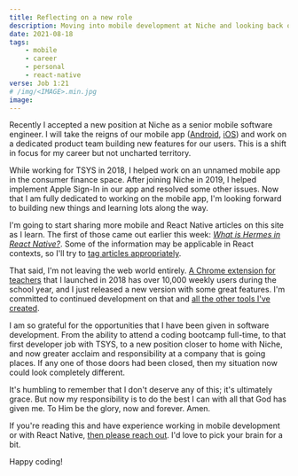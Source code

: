 ```yaml
---
title: Reflecting on a new role
description: Moving into mobile development at Niche and looking back on how I got here
date: 2021-08-18
tags:
    - mobile
    - career
    - personal
    - react-native
verse: Job 1:21
# /img/<IMAGE>.min.jpg
image:
---
```


Recently I accepted a new position at Niche as a senior mobile software engineer. I will take the reigns of our mobile app ([Android](https://play.google.com/store/apps/details?id=com.nicheinc.nichealpha), [iOS](https://apps.apple.com/us/app/niche-colleges-k-12-places/id1356697847)) and work on a dedicated product team building new features for our users. This is a shift in focus for my career but not uncharted territory.

While working for TSYS in 2018, I helped work on an unnamed mobile app in the consumer finance space. After joining Niche in 2019, I helped implement Apple Sign-In in our app and resolved some other issues. Now that I am fully dedicated to working on the mobile app, I'm looking forward to building new things and learning lots along the way.

I'm going to start sharing more mobile and React Native articles on this site as I learn. The first of those came out earlier this week: [_What is Hermes in React Native?_](/articles/what-is-hermes-in-react-native). Some of the information may be applicable in React contexts, so I'll try to [tag articles appropriately](/tags/).

That said, I'm not leaving the web world entirely. [A Chrome extension for teachers](https://chrome.google.com/webstore/detail/popsicle-sticks-random-st/lnckbgaeagindapiodcmccfokcmnfecm) that I launched in 2018 has over 10,000 weekly users during the school year, and I just released a new version with some great features. I'm committed to continued development on that and [all the other tools I've created](https://toollama.com).

I am so grateful for the opportunities that I have been given in software development. From the ability to attend a coding bootcamp full-time, to that first developer job with TSYS, to a new position closer to home with Niche, and now greater acclaim and responsibility at a company that is going places. If any one of those doors had been closed, then my situation now could look completely different.

It's humbling to remember that I don't deserve any of this; it's ultimately grace. But now my responsibility is to do the best I can with all that God has given me. To Him be the glory, now and forever. Amen.

If you're reading this and have experience working in mobile development or with React Native, [then please reach out](#comment-link). I'd love to pick your brain for a bit.

Happy coding!
